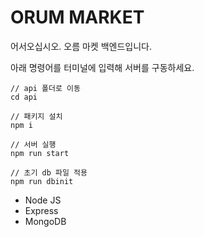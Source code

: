 # ORUM MARKET

어서오십시오. 오름 마켓 백엔드입니다.

아래 명령어를 터미널에 입력해 서버를 구동하세요.

```
// api 폴더로 이동
cd api

// 패키지 설치
npm i

// 서버 실행
npm run start

// 초기 db 파일 적용
npm run dbinit
```

- Node JS
- Express
- MongoDB
